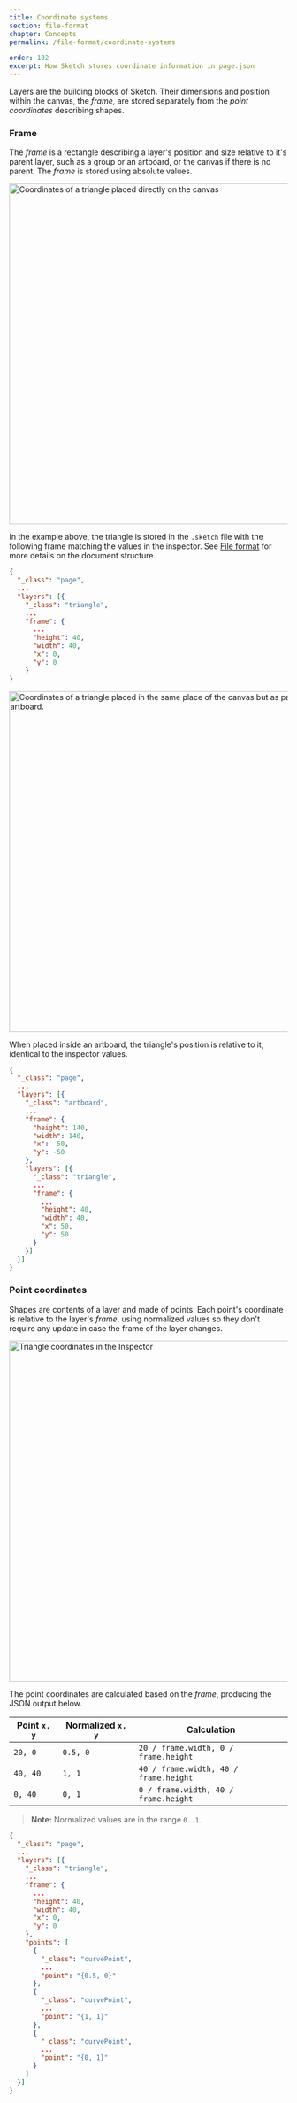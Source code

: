 ```yaml
---
title: Coordinate systems
section: file-format
chapter: Concepts
permalink: /file-format/coordinate-systems

order: 102
excerpt: How Sketch stores coordinate information in page.json
---
```


Layers are the building blocks of Sketch. Their dimensions and position within the canvas, the _frame_, are stored separately from the _point coordinates_ describing shapes.

### Frame

The _frame_ is a rectangle describing a layer's position and size relative to it's parent layer, such as a group or an artboard, or the canvas if there is no parent. The _frame_ is stored using absolute values.

<img src="/images/developer/file-format-coordinates-frame.png"
     alt="Coordinates of a triangle placed directly on the canvas"
     width="616" />

In the example above, the triangle is stored in the `.sketch` file with the following frame matching the values in the inspector. See [File format](/file-format) for more details on the document structure.

```json
{
  "_class": "page",
  ...
  "layers": [{
    "_class": "triangle",
    ...
    "frame": {
      ...
      "height": 40,
      "width": 40,
      "x": 0,
      "y": 0
    }
}
```

<img src="/images/developer/file-format-coordinates-frame-parent.png"
     alt="Coordinates of a triangle placed in the same place of the canvas but as part of an artboard."
     width="616" />

When placed inside an artboard, the triangle's position is relative to it, identical to the inspector values.

```json
{
  "_class": "page",
  ...
  "layers": [{
    "_class": "artboard",
    ...
    "frame": {
      "height": 140,
      "width": 140,
      "x": -50,
      "y": -50
    },
    "layers": [{
      "_class": "triangle",
      ...
      "frame": {
        ...
        "height": 40,
        "width": 40,
        "x": 50,
        "y": 50
      }
    }]
  }]
}
```

### Point coordinates

Shapes are contents of a layer and made of points. Each point's coordinate is relative to the layer's _frame_, using normalized values so they don't require any update in case the frame of the layer changes.

<img src="/images/developer/file-format-coordinates-points.png"
     alt="Triangle coordinates in the Inspector"
     width="616" />

The point coordinates are calculated based on the _frame_, producing the JSON output below.

| Point `x, y` | Normalized `x, y` | Calculation                           |
| ------------ | ----------------- | ------------------------------------- |
| `20, 0`      | `0.5, 0`          | `20 / frame.width, 0 / frame.height`  |
| `40, 40`     | `1, 1`            | `40 / frame.width, 40 / frame.height` |
| `0, 40`      | `0, 1`            | `0 / frame.width, 40 / frame.height`  |

> **Note:** Normalized values are in the range `0..1`.

```json
{
  "_class": "page",
  ...
  "layers": [{
    "_class": "triangle",
    ...
    "frame": {
      ...
      "height": 40,
      "width": 40,
      "x": 0,
      "y": 0
    },
    "points": [
      {
        "_class": "curvePoint",
        ...
        "point": "{0.5, 0}"
      },
      {
        "_class": "curvePoint",
        ...
        "point": "{1, 1}"
      },
      {
        "_class": "curvePoint",
        ...
        "point": "{0, 1}"
      }
    ]
  }]
}

```
